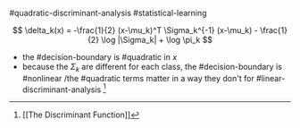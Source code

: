 #quadratic-discriminant-analysis #statistical-learning 

$$
\delta_k(x) = -\frac{1}{2} (x-\mu_k)^T \Sigma_k^{-1} (x-\mu_k) - \frac{1}{2} \log |\Sigma_k| + \log \pi_k
$$

- the #decision-boundary is #quadratic in $x$
- because the $\Sigma_k$ are different for each class, the #decision-boundary is #nonlinear /the #quadratic terms matter in a way they don't for #linear-discriminant-analysis [^1]

[^1]: [[The Discriminant Function]]
